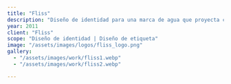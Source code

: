 ```yaml
---
title: "Fliss"
description: "Diseño de identidad para una marca de agua que proyecta confianza y elegancia. Una propuesta visual limpia, sobria y profesional para un producto esencial."
year: 2011
client: "Fliss"
scope: "Diseño de identidad | Diseño de etiqueta"
image: "/assets/images/logos/fliss_logo.png"
gallery:
  - "/assets/images/work/fliss1.webp"
  - "/assets/images/work/fliss2.webp"

---
```

